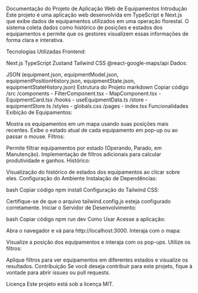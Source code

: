 Documentação do Projeto de Aplicação Web de Equipamentos
Introdução
Este projeto é uma aplicação web desenvolvida em TypeScript e Next.js que exibe dados de equipamentos utilizados em uma operação florestal. O sistema coleta dados como histórico de posições e estados dos equipamentos e permite que os gestores visualizem essas informações de forma clara e interativa.

Tecnologias Utilizadas
Frontend:

Next.js
TypeScript
Zustand
Tailwind CSS
@react-google-maps/api
Dados:

JSON (equipment.json, equipmentModel.json, equipmentPositionHistory.json, equipmentState.json, equipmentStateHistory.json)
Estrutura do Projeto
markdown
Copiar código
/src
  /components
    - FilterComponent.tsx
    - MapComponent.tsx
    - EquipmentCard.tsx
  /hooks
    - useEquipmentData.ts
  /store
    - equipmentStore.ts
  /styles
    - globals.css
  /pages
    - index.tsx
Funcionalidades
Exibição de Equipamentos:

Mostra os equipamentos em um mapa usando suas posições mais recentes.
Exibe o estado atual de cada equipamento em pop-up ou ao passar o mouse.
Filtros:

Permite filtrar equipamentos por estado (Operando, Parado, em Manutenção).
Implementação de filtros adicionais para calcular produtividade e ganhos.
Histórico:

Visualização do histórico de estados dos equipamentos ao clicar sobre eles.
Configuração do Ambiente
Instalação de Dependências:

bash
Copiar código
npm install
Configuração do Tailwind CSS:

Certifique-se de que o arquivo tailwind.config.js esteja configurado corretamente.
Iniciar o Servidor de Desenvolvimento:

bash
Copiar código
npm run dev
Como Usar
Acesse a aplicação:

Abra o navegador e vá para http://localhost:3000.
Interaja com o mapa:

Visualize a posição dos equipamentos e interaja com os pop-ups.
Utilize os filtros:

Aplique filtros para ver equipamentos em diferentes estados e visualize os resultados.
Contribuição
Se você deseja contribuir para este projeto, fique à vontade para abrir issues ou pull requests.

Licença
Este projeto está sob a licença MIT.